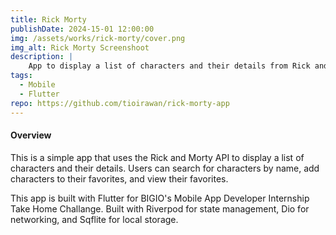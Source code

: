 ```yaml
---
title: Rick Morty
publishDate: 2024-15-01 12:00:00
img: /assets/works/rick-morty/cover.png
img_alt: Rick Morty Screenshoot
description: |
    App to display a list of characters and their details from Rick and Morty API. Users can search for characters by name, add characters to their favorites, and view their favorites.
tags:
  - Mobile
  - Flutter
repo: https://github.com/tioirawan/rick-morty-app
---
```


#### Overview

This is a simple app that uses the Rick and Morty API to display a list of characters and their details. Users can search for characters by name, add characters to their favorites, and view their favorites.

This app is built with Flutter for BIGIO's Mobile App Developer Internship Take Home Challange. Built with Riverpod for state management, Dio for networking, and Sqflite for local storage.